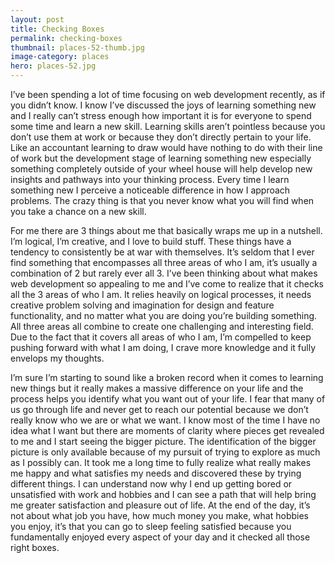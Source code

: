 ```yaml
---
layout: post
title: Checking Boxes
permalink: checking-boxes
thumbnail: places-52-thumb.jpg
image-category: places
hero: places-52.jpg
---
```




I’ve been spending a lot of time focusing on web development recently, as if you didn’t know. I know I’ve discussed the joys of learning something new and I really can’t stress enough how important it is for everyone to spend some time and learn a new skill. Learning skills aren’t pointless because you don’t use them at work or because they don’t directly pertain to your life. Like an accountant learning to draw would have nothing to do with their line of work but the development stage of learning something new especially something completely outside of your wheel house will help develop new insights and pathways into your thinking process. Every time I learn something new I perceive a noticeable difference in how I approach problems. The crazy thing is that you never know what you will find when you take a chance on a new skill.

For me there are 3 things about me that basically wraps me up in a nutshell. I’m logical, I’m creative, and I love to build stuff. These things have a tendency to consistently be at war with themselves. It’s seldom that I ever find something that encompasses all three areas of who I am, it’s usually a combination of 2 but rarely ever all 3. I’ve been thinking about what makes web development so appealing to me and I’ve come to realize that it checks all the 3 areas of who I am. It relies heavily on logical processes, it needs creative problem solving and imagination for design and feature functionality, and no matter what you are doing you’re building something. All three areas all combine to create one challenging and interesting field. Due to the fact that it covers all areas of who I am, I’m compelled to keep pushing forward with what I am doing, I crave more knowledge and it fully envelops my thoughts.

I’m sure I’m starting to sound like a broken record when it comes to learning new things but it really makes a massive difference on your life and the process helps you identify what you want out of your life. I fear that many of us go through life and never get to reach our potential because we don’t really know who we are or what we want. I know most of the time I have no idea what I want but there are moments of clarity where pieces get revealed to me and I start seeing the bigger picture. The identification of the bigger picture is only available because of my pursuit of trying to explore as much as I possibly can. It took me a long time to fully realize what really makes me happy and what satisfies my needs and discovered these by trying different things. I can understand now why I end up getting bored or unsatisfied with work and hobbies and I can see a path that will help bring me greater satisfaction and pleasure out of life. At the end of the day, it’s not about what job you have, how much money you make, what hobbies you enjoy, it’s that you can go to sleep feeling satisfied because you fundamentally enjoyed every aspect of your day and it checked all those right boxes.
